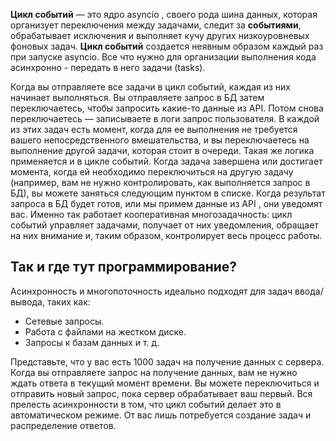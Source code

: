 
**Цикл событий** — это ядро asyncio , своего рода шина данных, которая организует переключения между задачами, следит за **событиями**, обрабатывает исключения и выполняет кучу других низкоуровневых фоновых задач. **Цикл событий** создается неявным образом каждый раз при запуске asyncio. Все что нужно для организации выполнения кода асинхронно - передать в него задачи (tasks).

Когда вы отправляете все задачи в цикл событий, каждая из них начинает выполняться. Вы отправляете запрос в БД затем переключаетесь, чтобы запросить какие-то данные из API. Потом снова переключаетесь — записываете в логи запрос пользователя. В каждой из этих задач есть момент, когда для ее выполнения не требуется вашего непосредственного вмешательства, и вы переключаетесь на выполнение другой задачи, которая стоит в очереди. Такая же логика применяется и в цикле событий. Когда задача завершена или достигает момента, когда ей необходимо переключиться на другую задачу (например, вам не нужно контролировать, как выполняется запрос в БД), вы можете заняться следующим пунктом в списке. Когда результат запроса в БД будет готов, или мы примем данные из API , они уведомят вас. Именно так работает кооперативная многозадачность: цикл событий управляет задачами, получает от них уведомления, обращает на них внимание и, таким образом, контролирует весь процесс работы.

## Так и где тут программирование?

Асинхронность и многопоточность идеально подходят для задач ввода/вывода, таких как:

- Сетевые запросы.
- Работа с файлами на жестком диске.
- Запросы к базам данных и т. д.

Представьте, что у вас есть 1000 задач на получение данных с сервера. Когда вы отправляете запрос на получение данных, вам не нужно ждать ответа в текущий момент времени. Вы можете переключиться и отправить новый запрос, пока сервер обрабатывает ваш первый. Вся прелесть асинхронности в том, что цикл событий делает это в автоматическом режиме. От вас лишь потребуется создание задач и распределение ответов.